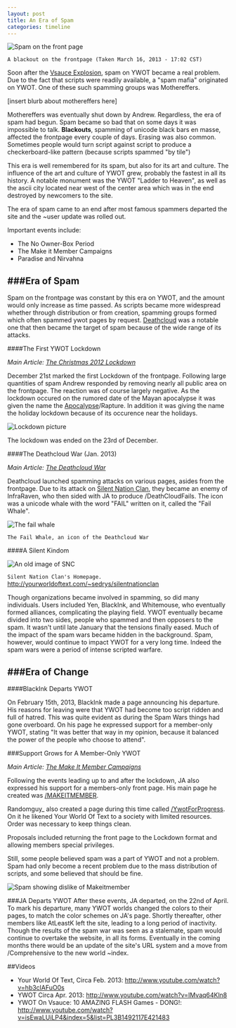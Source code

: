```yaml
---
layout: post
title: An Era of Spam
categories: timeline
---
```


![Spam on the front page](https://raw.github.com/ywothistory/ywothistory.github.io/master/images/the_blackout.jpg)

`A blackout on the frontpage (Taken March 16, 2013 - 17:02 CST)`

Soon after the [Vsauce Explosion](http://ywothistory.tk/event/vsauceexplosion), spam on YWOT became a real problem. Due to the fact that scripts were readily available, a "spam mafia" originated on YWOT. One of these such spamming groups was Mothereffers.

[insert blurb about mothereffers here]

Mothereffers was eventually shut down by Andrew. Regardless, the era of spam had begun. Spam became so bad that on some days it was impossible to talk. **Blackouts**, spamming of unicode black bars en masse, affected the frontpage every couple of days. Erasing was also common. Sometimes people would turn script against script to produce a checkerboard-like pattern (because scripts spammed "by tile")

This era is well remembered for its spam, but also for its art and culture. The influence of the art and culture of YWOT grew, probably the fastest in all its history. A notable monument was the YWOT "Ladder to Heaven", as well as the ascii city located near west of the center area which was in the end destroyed by newcomers to the site.

The era of spam came to an end after most famous spammers departed the site and the ~user update was rolled out.

Important events include:

- The No Owner-Box Period
- The Make it Member Campaigns
- Paradise and Nirvahna

###Era of Spam
----------

Spam on the frontpage was constant by this era on YWOT, and the amount would only increase as time passed. As scripts became more widespread whether through distribution or from creation, spamming groups formed which often spammed ywot pages by request. [Deathcloud](http://www.yourworldoftext.com/deathcloud) was a notable one that then became the target of spam because of the wide range of its attacks.

####The First YWOT Lockdown

*Main Article: [The Christmas 2012 Lockdown](http://ywothistory.tk/event/christmas2012lockdown.html)*

December 21st marked the first Lockdown of the frontpage. Following large quantities of spam Andrew responded by removing nearly all public area on the frontpage. The reaction was of course largely negative. As the lockdown occured on the rumored date of the Mayan apocalypse it was given the name the [Apocalypse](http://www.yourworldoftext.com/11_12_13)/Rapture. In addition it was giving the name the holiday lockdown because of its occurence near the holidays.

![Lockdown picture](https://raw.github.com/ywothistory/ywothistory.github.io/master/images/ywotlockdown.jpg)

The lockdown was ended on the 23rd of December.

####The Deathcloud War (Jan. 2013)

*Main Article: [The Deathcloud War](http://ywothistory.tk/event/deathcloudwar.html)*

Deathcloud launched spamming attacks on various pages, asides from the frontpage. Due to its attack on [Silent Nation Clan](http://www.yourworldoftext.com/~sedrys/SilentNationClan), they became an enemy of InfraRaven, who then sided with JA to produce /DeathCloudFails. The icon was a unicode whale with the word "FAIL" written on it, called the "Fail Whale".

![The fail whale](https://raw.github.com/ywothistory/ywothistory.github.io/master/images/failwhale.jpg)

`The Fail Whale, an icon of the Deathcloud War`

####A Silent Kindom

![An old image of SNC](http://i.imgur.com/WSAyZlp.png)

`Silent Nation Clan's Homepage.` http://yourworldoftext.com/~sedrys/silentnationclan

Though organizations became involved in spamming, so did many individuals. Users included Yen, BlackInk, and Whitemouse, who eventually formed alliances, complicating the playing field. YWOT eventually became divided into two sides, people who spammed and then opposers to the spam. It wasn't until late January that the tensions finally eased. Much of the impact of the spam wars became hidden in the background. Spam, however, would continue to impact YWOT for a very long time. Indeed the spam wars were a period of intense scripted warfare.

###Era of Change
-----------------

####BlackInk Departs YWOT

On February 15th, 2013, BlackInk made a page announcing his departure. His reasons for leaving were that YWOT had become too script ridden and full of hatred. This was quite evident as during the Spam Wars things had gone overboard. On his page he expressed support for a member-only YWOT, stating "It was better that way in my opinion, because it balanced the power of the people who choose to attend".

###Support Grows for A Member-Only YWOT

*Main Article: [The Make It Member Campaigns](http://ywothistory.tk/event/makeitmembercampaigns.html)*

Following the events leading up to and after the lockdown, JA also expressed his support for a members-only front page. His main page he created was [/MAKEITMEMBER](http://yourworldoftext.com/makeitmember).

Randomguy_ also created a page during this time called [/YwotForProgress](http://yourworldoftext.com/ywotforprogress). On it he likened Your World Of Text to a society with limited resources. Order was necessary to keep things clean.

Proposals included returning the front page to the Lockdown format and allowing members special privileges.

Still, some people believed spam was a part of YWOT and not a problem. Spam had only become a recent problem due to the mass distribution of scripts, and some believed that should be fine.

![Spam showing dislike of Makeitmember](https://raw.github.com/ywothistory/ywothistory.github.io/master/images/makeitmemberspam.jpg)

###JA Departs YWOT
After these events, JA departed, on the 22nd of April. To mark his departure, many YWOT worlds changed the colors to their pages, to match the color schemes on JA's page. Shortly thereafter, other members like AtLeastK left the site, leading to a long period of inactivity. Though the results of the spam war was seen as a stalemate, spam would continue to overtake the website, in all its forms. Eventually in the coming months there would be an update of the site's URL system and a move from /Comprehensive to the new world ~index.

##Videos

- Your World Of Text, Circa Feb. 2013: http://www.youtube.com/watch?v=hb3clAFuO0s
- YWOT Circa Apr. 2013: http://www.youtube.com/watch?v=IMvaq64Kln8
- YWOT On Vsauce: 10 AMAZING FLASH Games - DONG!: http://www.youtube.com/watch?v=isEwaLUiLP4&index=5&list=PL3B1492117E421483
